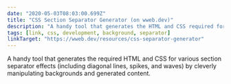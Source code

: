 ```yaml
---
date: "2020-05-03T08:03:00.699Z"
title: "CSS Section Separator Generator (on wweb.dev)"
description: "A handy tool that generates the HTML and CSS required for several background effects"
tags: [link, css, development, background, separator]
linkTarget: "https://wweb.dev/resources/css-separator-generator"
---
```

A handy tool that generates the required HTML and CSS for various section separator effects (including diagonal lines, spikes, and waves) by cleverly manipulating backgrounds and generated content.
